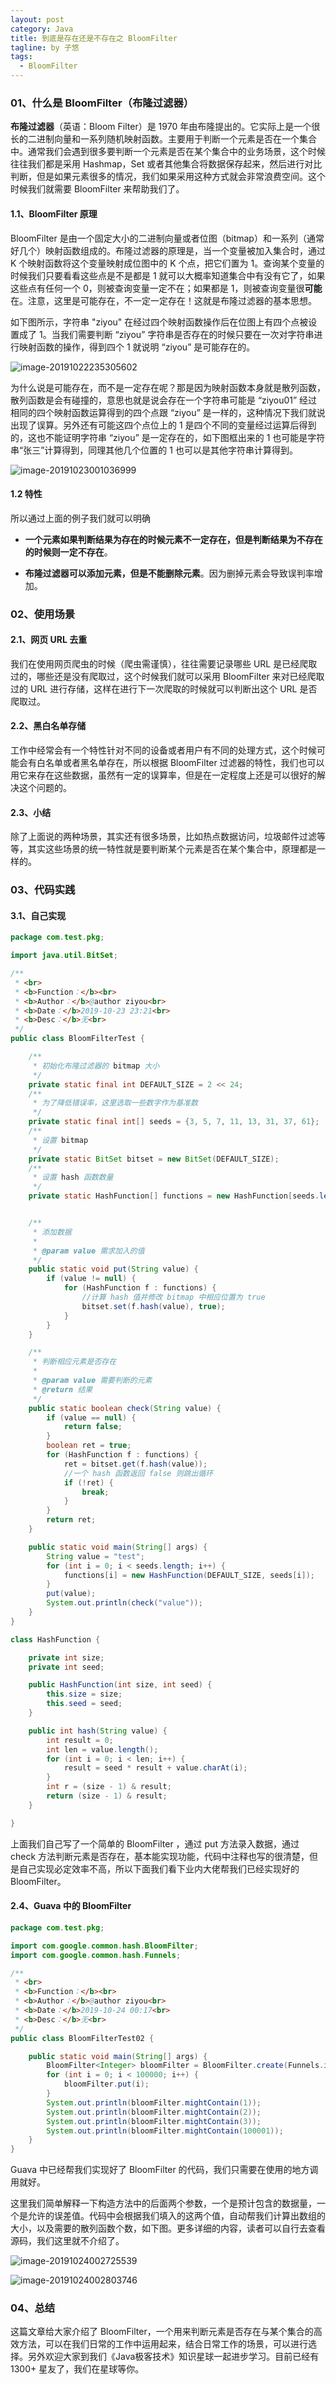 ```yaml
---
layout: post
category: Java
title: 到底是存在还是不存在之 BloomFilter
tagline: by 子悠
tags:
  - BloomFilter
---
```


### 01、什么是 BloomFilter（布隆过滤器）

**布隆过滤器**（英语：Bloom Filter）是 1970 年由布隆提出的。它实际上是一个很长的二进制向量和一系列随机映射函数。主要用于判断一个元素是否在一个集合中。通常我们会遇到很多要判断一个元素是否在某个集合中的业务场景，这个时候往往我们都是采用 Hashmap，Set 或者其他集合将数据保存起来，然后进行对比判断，但是如果元素很多的情况，我们如果采用这种方式就会非常浪费空间。这个时候我们就需要 BloomFilter 来帮助我们了。

<!--more-->

#### 1.1、BloomFilter 原理

BloomFilter 是由一个固定大小的二进制向量或者位图（bitmap）和一系列（通常好几个）映射函数组成的。布隆过滤器的原理是，当一个变量被加入集合时，通过 K 个映射函数将这个变量映射成位图中的 K 个点，把它们置为 1。查询某个变量的时候我们只要看看这些点是不是都是 1 就可以大概率知道集合中有没有它了，如果这些点有任何一个 0，则被查询变量一定不在；如果都是 1，则被查询变量很**可能**在。注意，这里是可能存在，不一定一定存在！这就是布隆过滤器的基本思想。

如下图所示，字符串 "ziyou" 在经过四个映射函数操作后在位图上有四个点被设置成了 1。当我们需要判断 “ziyou” 字符串是否存在的时候只要在一次对字符串进行映射函数的操作，得到四个 1 就说明 “ziyou” 是可能存在的。

![image-20191022235305602](http://www.justdojava.com/assets/images/2019/java/image_ziyou/bloomfilter01.png)



为什么说是可能存在，而不是一定存在呢？那是因为映射函数本身就是散列函数，散列函数是会有碰撞的，意思也就是说会存在一个字符串可能是 “ziyou01” 经过相同的四个映射函数运算得到的四个点跟 “ziyou” 是一样的，这种情况下我们就说出现了误算。另外还有可能这四个点位上的 1 是四个不同的变量经过运算后得到的，这也不能证明字符串 “ziyou” 是一定存在的，如下图框出来的 1 也可能是字符串“张三”计算得到，同理其他几个位置的 1 也可以是其他字符串计算得到。

![image-20191023001036999](http://www.justdojava.com/assets/images/2019/java/image_ziyou/bloomfilter02.png)

#### 1.2 特性

所以通过上面的例子我们就可以明确

- **一个元素如果判断结果为存在的时候元素不一定存在，但是判断结果为不存在的时候则一定不存在**。

- **布隆过滤器可以添加元素，但是不能删除元素**。因为删掉元素会导致误判率增加。

### 02、使用场景

#### 2.1、网页 URL 去重

我们在使用网页爬虫的时候（爬虫需谨慎），往往需要记录哪些 URL 是已经爬取过的，哪些还是没有爬取过，这个时候我们就可以采用 BloomFilter 来对已经爬取过的 URL 进行存储，这样在进行下一次爬取的时候就可以判断出这个 URL 是否爬取过。

#### 2.2、黑白名单存储

工作中经常会有一个特性针对不同的设备或者用户有不同的处理方式，这个时候可能会有白名单或者黑名单存在，所以根据 BloomFilter 过滤器的特性，我们也可以用它来存在这些数据，虽然有一定的误算率，但是在一定程度上还是可以很好的解决这个问题的。

#### 2.3、小结

除了上面说的两种场景，其实还有很多场景，比如热点数据访问，垃圾邮件过滤等等，其实这些场景的统一特性就是要判断某个元素是否在某个集合中，原理都是一样的。

### 03、代码实践

#### 3.1、自己实现

```java
package com.test.pkg;

import java.util.BitSet;

/**
 * <br>
 * <b>Function：</b><br>
 * <b>Author：</b>@author ziyou<br>
 * <b>Date：</b>2019-10-23 23:21<br>
 * <b>Desc：</b>无<br>
 */
public class BloomFilterTest {

    /**
     * 初始化布隆过滤器的 bitmap 大小
     */
    private static final int DEFAULT_SIZE = 2 << 24;
    /**
     * 为了降低错误率，这里选取一些数字作为基准数
     */
    private static final int[] seeds = {3, 5, 7, 11, 13, 31, 37, 61};
    /**
     * 设置 bitmap
     */
    private static BitSet bitset = new BitSet(DEFAULT_SIZE);
    /**
     * 设置 hash 函数数量
     */
    private static HashFunction[] functions = new HashFunction[seeds.length];


    /**
     * 添加数据
     *
     * @param value 需求加入的值
     */
    public static void put(String value) {
        if (value != null) {
            for (HashFunction f : functions) {
                //计算 hash 值并修改 bitmap 中相应位置为 true
                bitset.set(f.hash(value), true);
            }
        }
    }

    /**
     * 判断相应元素是否存在
     *
     * @param value 需要判断的元素
     * @return 结果
     */
    public static boolean check(String value) {
        if (value == null) {
            return false;
        }
        boolean ret = true;
        for (HashFunction f : functions) {
            ret = bitset.get(f.hash(value));
            //一个 hash 函数返回 false 则跳出循环
            if (!ret) {
                break;
            }
        }
        return ret;
    }

    public static void main(String[] args) {
        String value = "test";
        for (int i = 0; i < seeds.length; i++) {
            functions[i] = new HashFunction(DEFAULT_SIZE, seeds[i]);
        }
        put(value);
        System.out.println(check("value"));
    }
}

class HashFunction {

    private int size;
    private int seed;

    public HashFunction(int size, int seed) {
        this.size = size;
        this.seed = seed;
    }

    public int hash(String value) {
        int result = 0;
        int len = value.length();
        for (int i = 0; i < len; i++) {
            result = seed * result + value.charAt(i);
        }
        int r = (size - 1) & result;
        return (size - 1) & result;
    }

}

```

上面我们自己写了一个简单的 BloomFilter ，通过 put 方法录入数据，通过 check 方法判断元素是否存在，基本能实现功能，代码中注释也写的很清楚，但是自己实现必定效率不高，所以下面我们看下业内大佬帮我们已经实现好的 BloomFilter。

#### 2.4、Guava 中的 BloomFilter

```java
package com.test.pkg;

import com.google.common.hash.BloomFilter;
import com.google.common.hash.Funnels;

/**
 * <br>
 * <b>Function：</b><br>
 * <b>Author：</b>@author ziyou<br>
 * <b>Date：</b>2019-10-24 00:17<br>
 * <b>Desc：</b>无<br>
 */
public class BloomFilterTest02 {

    public static void main(String[] args) {
        BloomFilter<Integer> bloomFilter = BloomFilter.create(Funnels.integerFunnel(), 100000, 0.01);
        for (int i = 0; i < 100000; i++) {
            bloomFilter.put(i);
        }
        System.out.println(bloomFilter.mightContain(1));
        System.out.println(bloomFilter.mightContain(2));
        System.out.println(bloomFilter.mightContain(3));
        System.out.println(bloomFilter.mightContain(100001));
    }
}

```

Guava 中已经帮我们实现好了 BloomFilter 的代码，我们只需要在使用的地方调用就好。

这里我们简单解释一下构造方法中的后面两个参数，一个是预计包含的数据量，一个是允许的误差值。代码中会根据我们填入的这两个值，自动帮我们计算出数组的大小，以及需要的散列函数个数，如下图。更多详细的内容，读者可以自行去查看源码，我们这里就不介绍了。

![image-20191024002725539](http://www.justdojava.com/assets/images/2019/java/image_ziyou/bloomfilter03.png)



![image-20191024002803746](http://www.justdojava.com/assets/images/2019/java/image_ziyou/bloomfilter04.png)

### 04、总结

这篇文章给大家介绍了 BloomFilter，一个用来判断元素是否存在与某个集合的高效方法，可以在我们日常的工作中运用起来，结合日常工作的场景，可以进行选择。另外欢迎大家到我们《Java极客技术》知识星球一起进步学习。目前已经有 1300+ 星友了，我们在星球等你。